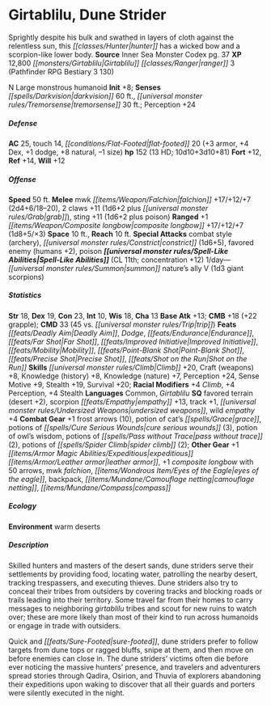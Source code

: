 ﻿---
cssclass: [monsters]
title1: Girtablilu, Dune Strider
desc_short: Sprightly despite his bulk and swathed in layers of cloth against the
  relentless sun, this hunter has a wicked bow and a scorpion-like lower body.
title2: Dune Strider
CR: 11
sources:
- name: Inner Sea Monster Codex
  page: 37
  link: http://paizo.com/products/btpy9elc?Pathfinder-Campaign-Setting-Inner-Sea-Monster-Codex
XP: 12800
race: Girtablilu
classes:
- ranger 3 (Pathfinder RPG Bestiary 3 130)
alignment: N
size: Large
type: monstrous humanoid
initiative:
  bonus: 8
senses:
  darkvision: 60
  tremorsense: 30
AC:
  AC: 25
  touch: 14
  flat_footed: 20
  components:
    armor: 3
    dex: 4
    dodge: 1
    natural: 8
    size: -1
HP:
  HP: 152
  long: 10d10+3d10+81
  HD: 13
saves:
  fort: 12
  ref: 14
  will: 12
speeds:
  base: 50
attacks:
  melee:
  - - text: mwk falchion +17/+12/+7 (2d4+6/18-20)
      entries:
      - - damage: 2d4+6
          crit_range: 18-20
      attack: mwk falchion
      bonus:
      - 17
      - 12
      - 7
    - text: 2 claws +11 (1d6+2 plus grab)
      entries:
      - - damage: 1d6+2
        - effect: grab
      count: 2
      attack: claws
      bonus:
      - 11
    - text: sting +11 (1d6+2 plus poison)
      entries:
      - - damage: 1d6+2
        - effect: poison
      attack: sting
      bonus:
      - 11
  ranged:
  - - text: +1 composite longbow +17/+12/+7 (1d8+5/×3)
      entries:
      - - damage: 1d8+5
          crit_multiplier: 3
      attack: +1 composite longbow
      bonus:
      - 17
      - 12
      - 7
  special:
  - combat style (archery)
  - constrict (1d6+5)
  - favored enemy (humans +2)
  - poison
space: 10
reach: 10
spell_like_abilities:
  entries:
  - name: summon nature's ally V
    source: default
    freq: 1/day
    other: 1d3 giant scorpions
  sources:
  - name: default
    CL: 11
    concentration: 12
ability_scores:
  STR: 18
  DEX: 19
  CON: 23
  INT: 10
  WIS: 18
  CHA: 13
BAB: 13
CMB: 18
CMB_other: +22 grapple
CMD: 33
CMD_other: 45 vs. trip
feats:
- name: Deadly Aim
- name: Dodge
- name: Endurance
- name: Far Shot
- name: Improved Initiative
- name: Mobility
- name: Point-Blank Shot
- name: Precise Shot
- name: Shot on the Run
skills:
  Climb: 20
  Craft (weapons): 8
  Knowledge (history): 8
  Knowledge (nature): 7
  Perception: 24
  Sense Motive: 9
  Stealth: 19
  Survival: 20
  _racial_mods:
    Climb:
      _: 4
    Perception:
      _: 4
    Stealth:
      _: 4
languages:
- Common
- Girtablilu
special_qualities:
- favored terrain (desert +2)
- scorpion empathy +13
- track +1
- undersized weapons
- wild empathy +4
gear:
  combat:
  - +1 frost arrows (10)
  - potion of cat's grace
  - potions of cure serious wounds (3)
  - potion of owl's wisdom
  - potions of pass without trace (2)
  - potions of spider climb (2)
  other:
  - +1 expeditious leather armor
  - +1 composite longbow with 50 arrows
  - mwk falchion
  - eyes of the eagle
  - backpack
  - camouflage netting
  - compass
ecology:
  environment: warm deserts
desc_long: |-
  Skilled hunters and masters of the desert sands, dune striders serve their settlements by providing food, locating water, patrolling the nearby desert, tracking trespassers, and executing thieves. Dune striders also try to conceal their tribes from outsiders by covering tracks and blocking roads or trails leading into their territory. Some travel far from their homes to carry messages to neighboring girtablilu tribes and scout for new ruins to watch over; these are more likely than most of their kind to run across humanoids or engage in trade with outsiders.

  Quick and sure-footed, dune striders prefer to follow targets from dune tops or ragged bluffs, snipe at them, and then move on before enemies can close in. The dune striders' victims often die before ever noticing the massive hunters' presence, and travelers and adventurers spread stories through Qadira, Osirion, and Thuvia of explorers abandoning their expeditions upon waking to discover that all their guards and porters were silently executed in the night.

---

# Girtablilu, Dune Strider
Sprightly despite his bulk and swathed in layers of cloth against the relentless sun, this _[[classes/Hunter|hunter]]_ has a wicked bow and a scorpion-like lower body.
**Source** Inner Sea Monster Codex pg. 37
**XP** 12,800
_[[monsters/Girtablilu|Girtablilu]]_ _[[classes/Ranger|ranger]]_ 3 (Pathfinder RPG Bestiary 3 130)

N Large monstrous humanoid
**Init** +8; **Senses** _[[spells/Darkvision|darkvision]]_ 60 ft., _[[universal monster rules/Tremorsense|tremorsense]]_ 30 ft.; Perception +24

##### Defense

**AC** 25, touch 14, _[[conditions/Flat-Footed|flat-footed]]_ 20 (+3 armor, +4 Dex, +1 dodge, +8 natural, –1 size)
**hp** 152 (13 HD; 10d10+3d10+81)
**Fort** +12, **Ref** +14, **Will** +12

##### Offense
**Speed** 50 ft.
**Melee** mwk _[[items/Weapon/Falchion|falchion]]_ +17/+12/+7 (2d4+6/18–20), 2 claws +11 (1d6+2 plus _[[universal monster rules/Grab|grab]]_), sting +11 (1d6+2 plus poison)
**Ranged** +1 _[[items/Weapon/Composite longbow|composite longbow]]_ +17/+12/+7 (1d8+5/×3)
**Space** 10 ft., **Reach** 10 ft.
**Special Attacks** combat style (archery), _[[universal monster rules/Constrict|constrict]]_ (1d6+5), favored enemy (humans +2), poison
**_[[universal monster rules/Spell-Like Abilities|Spell-Like Abilities]]_** (CL 11th; concentration +12)
1/day—_[[universal monster rules/Summon|summon]]_ nature’s ally V (1d3 giant scorpions)

##### Statistics
**Str** 18, **Dex** 19, **Con** 23, **Int** 10, **Wis** 18, **Cha** 13
**Base Atk** +13; **CMB** +18 (+22 grapple); **CMD** 33 (45 vs. _[[universal monster rules/Trip|trip]]_)
**Feats** _[[feats/Deadly Aim|Deadly Aim]]_, _Dodge_, _[[feats/Endurance|Endurance]]_, _[[feats/Far Shot|Far Shot]]_, _[[feats/Improved Initiative|Improved Initiative]]_, _[[feats/Mobility|Mobility]]_, _[[feats/Point-Blank Shot|Point-Blank Shot]]_, _[[feats/Precise Shot|Precise Shot]]_, _[[feats/Shot on the Run|Shot on the Run]]_
**Skills** _[[universal monster rules/Climb|Climb]]_ +20, Craft (weapons) +8, Knowledge (history) +8, Knowledge (nature) +7, Perception +24, Sense Motive +9, Stealth +19, Survival +20; **Racial Modifiers** +4 _Climb_, +4 Perception, +4 Stealth
**Languages** Common, _Girtablilu_
**SQ** favored terrain (desert +2), scorpion _[[feats/Empathy|empathy]]_ +13, track +1, _[[universal monster rules/Undersized Weapons|undersized weapons]]_, wild _empathy_ +4
**Combat Gear** +1 frost arrows (10), potion of cat’s _[[spells/Grace|grace]]_, potions of _[[spells/Cure Serious Wounds|cure serious wounds]]_ (3), potion of owl’s wisdom, potions of _[[spells/Pass without Trace|pass without trace]]_ (2), potions of _[[spells/Spider Climb|spider climb]]_ (2); **Other Gear** +1 _[[items/Armor Magic Abilities/Expeditious|expeditious]]_ _[[items/Armor/Leather armor|leather armor]]_, +1 _composite longbow_ with 50 arrows, mwk _falchion_, _[[items/Wondrous Item/Eyes of the Eagle|eyes of the eagle]]_, backpack, _[[items/Mundane/Camouflage netting|camouflage netting]]_, _[[items/Mundane/Compass|compass]]_

##### Ecology

**Environment** warm deserts

##### Description

Skilled hunters and masters of the desert sands, dune striders serve their settlements by providing food, locating water, patrolling the nearby desert, tracking trespassers, and executing thieves. Dune striders also try to conceal their tribes from outsiders by covering tracks and blocking roads or trails leading into their territory. Some travel far from their homes to carry messages to neighboring _girtablilu_ tribes and scout for new ruins to watch over; these are more likely than most of their kind to run across humanoids or engage in trade with outsiders.

Quick and _[[feats/Sure-Footed|sure-footed]]_, dune striders prefer to follow targets from dune tops or ragged bluffs, snipe at them, and then move on before enemies can close in. The dune striders’ victims often die before ever noticing the massive hunters’ presence, and travelers and adventurers spread stories through Qadira, Osirion, and Thuvia of explorers abandoning their expeditions upon waking to discover that all their guards and porters were silently executed in the night.